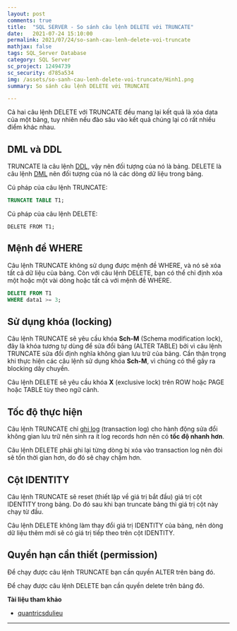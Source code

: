 ```yaml
---
layout: post
comments: true
title:  "SQL SERVER - So sánh câu lệnh DELETE với TRUNCATE"
date:   2021-07-24 15:10:00
permalink: 2021/07/24/so-sanh-cau-lenh-delete-voi-truncate
mathjax: false
tags: SQL_Server Database
category: SQL Server
sc_project: 12494739
sc_security: d785a534
img: /assets/so-sanh-cau-lenh-delete-voi-truncate/Hinh1.png
summary: So sánh câu lệnh DELETE với TRUNCATE

---
```


Cả hai câu lệnh DELETE với TRUNCATE đều mang lại kết quả là xóa data của một bảng, tuy nhiên nếu đào sâu vào kết quả chúng lại có rất nhiều điểm khác nhau.

## DML và DDL ##

TRUNCATE là câu lệnh [DDL](/2021/07/23/cau-lenh-dml-va-ddl-trong-sql-server), vậy nên đối tượng của nó là bảng. DELETE là câu lệnh [DML](/2021/07/23/cau-lenh-dml-va-ddl-trong-sql-server) nên đối tượng của nó là các dòng dữ liệu trong bảng.

Cú pháp của câu lệnh TRUNCATE:

```sql
TRUNCATE TABLE T1;
```

Cú pháp của câu lệnh DELETE:

```
DELETE FROM T1;
```

## Mệnh đề WHERE ##

Câu lệnh TRUNCATE không sử dụng được mệnh đề WHERE, và nó sẽ xóa tất cả dữ liệu của bảng. Còn với câu lệnh DELETE, bạn có thể chỉ định xóa một hoặc một vài dòng hoặc tất cả với mệnh đề WHERE.

```sql
DELETE FROM T1
WHERE data1 >= 3;
```

## Sử dụng khóa (locking) ##

Câu lệnh TRUNCATE sẽ yêu cầu khóa **Sch-M** (Schema modification lock), đây là khóa tương tự dùng để sửa đổi bảng (ALTER TABLE) bởi vì câu lệnh TRUNCATE sửa đổi định nghĩa không gian lưu trữ của bảng. Cần thận trọng khi thực hiện các câu lệnh sử dụng khóa **Sch-M**, vì chúng có thể gây ra blocking dây chuyền.

Câu lệnh DELETE sẽ yêu cầu khóa **X** (exclusive lock) trên ROW hoặc PAGE hoặc TABLE tùy theo ngữ cảnh.

## Tốc độ thực hiện ##

Câu lệnh TRUNCATE chỉ [ghi log](https://sqlperformance.com/2013/05/sql-performance/drop-truncate-log-myth) (transaction log) cho hành động sửa đổi không gian lưu trữ nên sinh ra ít log records hơn nên có **tốc độ nhanh hơn**.

Câu lệnh DELETE phải ghi lại từng dòng bị xóa vào transaction log nên đòi sẽ tốn thời gian hơn, do đó sẽ chạy chậm hơn.

## Cột IDENTITY ##

Câu lệnh TRUNCATE sẽ reset (thiết lập về giá trị bắt đầu) giá trị cột IDENTITY trong bảng. Do đó sau khi bạn truncate bảng thì giá trị cột này chạy từ đầu.

Câu lệnh DELETE không làm thay đổi giá trị IDENTITY của bảng, nên dòng dữ liệu thêm mới sẽ có giá trị tiếp theo trên cột IDENTITY.

## Quyền hạn cần thiết (permission) ##
Để chạy được câu lệnh TRUNCATE bạn cần quyền ALTER trên bảng đó.

Để chạy được câu lệnh DELETE bạn cần quyền delete trên bảng đó.

**Tài liệu tham khảo**

- [quantricsdulieu](https://quantricsdulieu.com/so-sanh-cau-lenh-delete-voi-truncate/)

---
